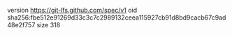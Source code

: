 version https://git-lfs.github.com/spec/v1
oid sha256:fbe512e91269d33c3c7c2989132ceea115927cb91d8bd9cacb67c9ad48e2f757
size 318
